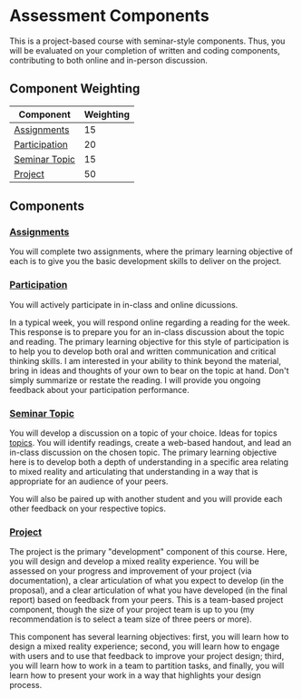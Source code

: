# Assessment Components

This is a project-based course with seminar-style components. Thus, you will be evaluated on your completion of written and coding components, contributing to both online and in-person discussion.

## Component Weighting

| Component                         | Weighting |
|-----------------------------------|-------------|
| [Assignments](assignments.md)     | 15          |
| [Participation](participation.md) | 20          |
| [Seminar Topic](topic.md)         | 15          |
| [Project](project.md)             | 50          |

## Components

### [Assignments](assignments.md)

You will complete two assignments, where the primary learning objective of each is to give you the basic development skills to deliver on the project.

### [Participation](participation.md)

You will actively participate in in-class and online dicussions.

In a typical week, you will respond online regarding a reading for the week. This response is to prepare you for an in-class discussion about the topic and reading. The primary learning objective for this style of participation is to help you to develop both oral and written communication and critical thinking skills. I am interested in your ability to think beyond the material, bring in ideas and thoughts of your own to bear on the topic at hand. Don't simply summarize or restate the reading. I will provide you ongoing feedback about your participation performance.

### [Seminar Topic](topic.md)

You will develop a discussion on a topic of your choice. Ideas for topics [topics](topic.md). You will identify readings, create a web-based handout, and lead an in-class discussion on the chosen topic. The primary learning objective here is to develop both a depth of understanding in a specific area relating to mixed reality and articulating that understanding in a way that is appropriate for an audience of your peers.

You will also be paired up with another student and you will provide each other feedback on your respective topics.

### [Project](project.md)

The project is the primary "development" component of this course. Here, you will design and develop a mixed reality experience. You will be assessed on your progress and improvement of your project (via documentation), a clear articulation of what you expect to develop (in the proposal), and a clear articulation of what you have developed (in the final report) based on feedback from your peers. This is a team-based project component, though the size of your project team is up to you (my recommendation is to select a team size of three peers or more).

This component has several learning objectives: first, you will learn how to design a mixed reality experience; second, you will learn how to engage with users and to use that feedback to improve your project design; third, you will learn how to work in a team to partition tasks, and finally, you will learn how to present your work in a way that highlights your design process.
